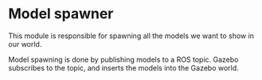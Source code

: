 # Model spawner

This module is responsible for spawning all the models we want to show in our world.

Model spawning is done by publishing models to a ROS topic. Gazebo subscribes to the topic, and inserts the models into the Gazebo world.